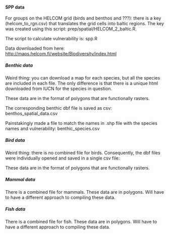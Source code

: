 ####  SPP data

For groups on the HELCOM grid (birds and benthos and ???): there is a key (helcom_to_rgn.csv) that translates the grid cells into
baltic regions. The key was created using this script: prep/spatial/HELCOM_2_baltic.R.

The script to calculate vulnerability is: spp.R

Data downloaded from here: http://maps.helcom.fi/website/Biodiversity/index.html

##### Benthic data

Weird thing: you can download a map for each species, but all the species are included in each file.  The
only difference is that there is a unique html downloaded from IUCN for the species in question.

These data are in the format of polygons that are functionally rasters.

The corresponding benthic dbf file is saved as csv: benthos_spatial_data.csv 

Painstakingly made a file to match the names in .shp file with the species names and vulnerability: benthic_species.csv

##### Bird data 
Weird thing: there is no combined file for birds.  Consequently, the dbf files were individually opened and saved in a single csv file:

These data are in the format of polygons that are functionally rasters.

##### Mammal data
There is a combined file for mammals.  These data are in polygons.  Will have to have a different approach to compiling these data.

##### Fish data
There is a combined file for fish.  These data are in polygons.  Will have to have a different approach to compiling these data. 
